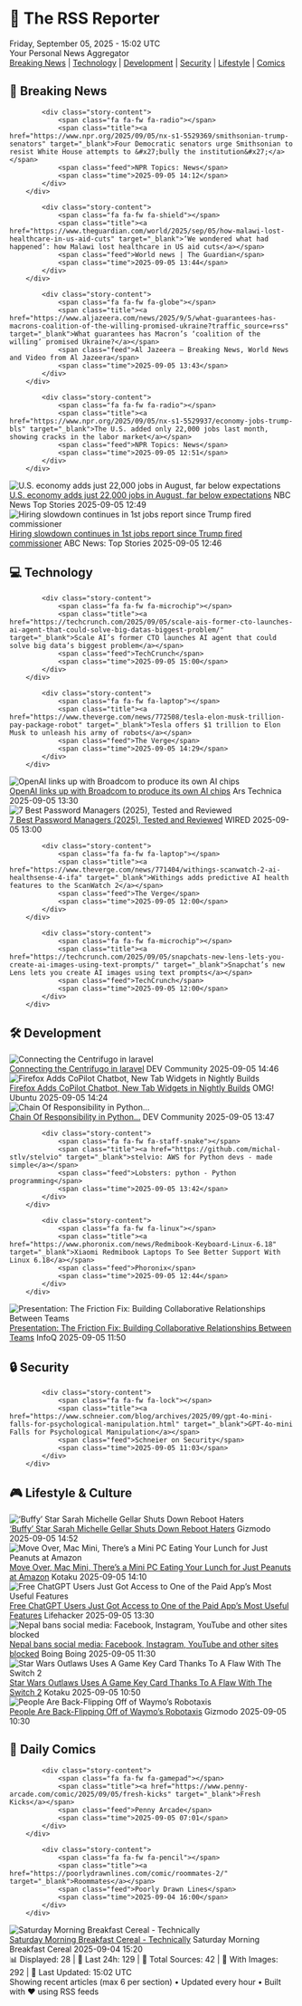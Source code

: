 <!-- Processing 54 RSS feeds at 2025-09-05 15:02:18 UTC -->
<!-- Processing: XKCD -->
<!-- Processing: Saturday Morning Breakfast Cereal -->
<!-- Processing: Penny Arcade -->
<!-- Processing: Garfield -->
<!-- Processing: Dinosaur Comics -->
<!-- Processing: CNN Breaking News -->
<!-- Processing: BBC Breaking News -->
<!-- Processing: NPR News -->
<!-- Processing: CBC News -->
<!-- Error processing https://rss.cbc.ca/lineup/topstories.xml: The read operation timed out -->
<!-- Processing: Reuters World News -->
<!-- Processing: ABC News Breaking -->
<!-- Processing: NBC News Breaking -->
<!-- Processing: TechCrunch -->
<!-- Processing: The Verge -->
<!-- Processing: Ars Technica -->
<!-- Processing: Lobsters Python -->
<!-- Processing: Dev.to -->
<!-- Processing: StackOverflow Blog -->
<!-- Processing: It's FOSS -->
<!-- Processing: OMG! Ubuntu -->
<!-- Processing: Linux.com -->
<!-- Processing: Red Hat Blog -->
<!-- Processing: Martin Fowler -->
<!-- Processing: Gizmodo -->
<!-- Processing: Kotaku -->
<!-- Processing: Krebs on Security -->
<!-- Processing: Schneier on Security -->
<!-- Generated 9 new posts out of 27 feeds processed -->
<div class="newspaper-header">
    <h1 class="newspaper-title">📰 The RSS Reporter</h1>
    <div class="newspaper-date">Friday, September 05, 2025 - 15:02 UTC</div>
    <div class="newspaper-subtitle">Your Personal News Aggregator</div>
</div>

<div class="newspaper-nav">
    <a href="#breaking">Breaking News</a> |
    <a href="#tech">Technology</a> |
    <a href="#dev">Development</a> |
    <a href="#security">Security</a> |
    <a href="#lifestyle">Lifestyle</a> |
    <a href="#webcomics">Comics</a>
</div>

<div class="news-section breaking-news" id="breaking">
<h2 class="section-header">🚨 Breaking News</h2>
<div class="stories-container">
<div class="story">
            
            <div class="story-content">
                <span class="fa fa-fw fa-radio"></span>
                <span class="title"><a href="https://www.npr.org/2025/09/05/nx-s1-5529369/smithsonian-trump-senators" target="_blank">Four Democratic senators urge Smithsonian to resist White House attempts to &#x27;bully the institution&#x27;</a></span>
                <span class="feed">NPR Topics: News</span>
                <span class="time">2025-09-05 14:12</span>
            </div>
        </div>
<div class="story">
            
            <div class="story-content">
                <span class="fa fa-fw fa-shield"></span>
                <span class="title"><a href="https://www.theguardian.com/world/2025/sep/05/how-malawi-lost-healthcare-in-us-aid-cuts" target="_blank">‘We wondered what had happened’: how Malawi lost healthcare in US aid cuts</a></span>
                <span class="feed">World news | The Guardian</span>
                <span class="time">2025-09-05 13:44</span>
            </div>
        </div>
<div class="story">
            
            <div class="story-content">
                <span class="fa fa-fw fa-globe"></span>
                <span class="title"><a href="https://www.aljazeera.com/news/2025/9/5/what-guarantees-has-macrons-coalition-of-the-willing-promised-ukraine?traffic_source=rss" target="_blank">What guarantees has Macron’s ‘coalition of the willing’ promised Ukraine?</a></span>
                <span class="feed">Al Jazeera – Breaking News, World News and Video from Al Jazeera</span>
                <span class="time">2025-09-05 13:43</span>
            </div>
        </div>
<div class="story">
            
            <div class="story-content">
                <span class="fa fa-fw fa-radio"></span>
                <span class="title"><a href="https://www.npr.org/2025/09/05/nx-s1-5529937/economy-jobs-trump-bls" target="_blank">The U.S. added only 22,000 jobs last month, showing cracks in the labor market</a></span>
                <span class="feed">NPR Topics: News</span>
                <span class="time">2025-09-05 12:51</span>
            </div>
        </div>
<div class="story">
            <img src="https://media-cldnry.s-nbcnews.com/image/upload/t_fit_1500w/mpx/2704722219/2025_09/1757076570585_now_mnn_august_jobs_report_250905_1920x1080-dhgr63.jpg" alt="U.S. economy adds just 22,000 jobs in August, far below expectations" class="story-image" loading="lazy" onerror="this.style.display='none'">
            <div class="story-content">
                <span class="fa fa-fw fa-broadcast-tower"></span>
                <span class="title"><a href="https://www.nbcnews.com/now/video/-u-s-economy-adds-just-22-000-jobs-in-august-far-below-expectations-246812741859" target="_blank">U.S. economy adds just 22,000 jobs in August, far below expectations</a></span>
                <span class="feed">NBC News Top Stories</span>
                <span class="time">2025-09-05 12:49</span>
            </div>
        </div>
<div class="story">
            <img src="https://s.abcnews.com/images/Business/construction-worker-02-gty-jt-250904_1757015947196_hpMain_4x3t_384.jpg" alt="Hiring slowdown continues in 1st jobs report since Trump fired commissioner" class="story-image" loading="lazy" onerror="this.style.display='none'">
            <div class="story-content">
                <span class="fa fa-fw fa-tv"></span>
                <span class="title"><a href="https://abcnews.go.com/Business/bls-set-release-1st-jobs-report-trump-fired/story?id=125249122" target="_blank">Hiring slowdown continues in 1st jobs report since Trump fired commissioner</a></span>
                <span class="feed">ABC News: Top Stories</span>
                <span class="time">2025-09-05 12:46</span>
            </div>
        </div>
</div>
</div>
<div class="news-section tech-news" id="tech">
<h2 class="section-header">💻 Technology</h2>
<div class="stories-container">
<div class="story">
            
            <div class="story-content">
                <span class="fa fa-fw fa-microchip"></span>
                <span class="title"><a href="https://techcrunch.com/2025/09/05/scale-ais-former-cto-launches-ai-agent-that-could-solve-big-datas-biggest-problem/" target="_blank">Scale AI’s former CTO launches AI agent that could solve big data’s biggest problem</a></span>
                <span class="feed">TechCrunch</span>
                <span class="time">2025-09-05 15:00</span>
            </div>
        </div>
<div class="story">
            
            <div class="story-content">
                <span class="fa fa-fw fa-laptop"></span>
                <span class="title"><a href="https://www.theverge.com/news/772508/tesla-elon-musk-trillion-pay-package-robot" target="_blank">Tesla offers $1 trillion to Elon Musk to unleash his army of robots</a></span>
                <span class="feed">The Verge</span>
                <span class="time">2025-09-05 14:29</span>
            </div>
        </div>
<div class="story">
            <img src="https://cdn.arstechnica.net/wp-content/uploads/2024/10/openai_canvas_logo-500x500.jpg" alt="OpenAI links up with Broadcom to produce its own AI chips" class="story-image" loading="lazy" onerror="this.style.display='none'">
            <div class="story-content">
                <span class="fa fa-fw fa-cog"></span>
                <span class="title"><a href="https://arstechnica.com/ai/2025/09/openai-links-up-with-broadcom-to-produce-its-own-ai-chips/" target="_blank">OpenAI links up with Broadcom to produce its own AI chips</a></span>
                <span class="feed">Ars Technica</span>
                <span class="time">2025-09-05 13:30</span>
            </div>
        </div>
<div class="story">
            <img src="https://media.wired.com/photos/66a169f4cb23f7a73c0f08b7/master/pass/072424-security-infostealers.jpg" alt="7 Best Password Managers (2025), Tested and Reviewed" class="story-image" loading="lazy" onerror="this.style.display='none'">
            <div class="story-content">
                <span class="fa fa-fw fa-bolt"></span>
                <span class="title"><a href="https://www.wired.com/story/best-password-managers/" target="_blank">7 Best Password Managers (2025), Tested and Reviewed</a></span>
                <span class="feed">WIRED</span>
                <span class="time">2025-09-05 13:00</span>
            </div>
        </div>
<div class="story">
            
            <div class="story-content">
                <span class="fa fa-fw fa-laptop"></span>
                <span class="title"><a href="https://www.theverge.com/news/771404/withings-scanwatch-2-ai-healthsense-4-ifa" target="_blank">Withings adds predictive AI health features to the ScanWatch 2</a></span>
                <span class="feed">The Verge</span>
                <span class="time">2025-09-05 12:00</span>
            </div>
        </div>
<div class="story">
            
            <div class="story-content">
                <span class="fa fa-fw fa-microchip"></span>
                <span class="title"><a href="https://techcrunch.com/2025/09/05/snapchats-new-lens-lets-you-create-ai-images-using-text-prompts/" target="_blank">Snapchat’s new Lens lets you create AI images using text prompts</a></span>
                <span class="feed">TechCrunch</span>
                <span class="time">2025-09-05 12:00</span>
            </div>
        </div>
</div>
</div>
<div class="news-section dev-news" id="dev">
<h2 class="section-header">🛠️ Development</h2>
<div class="stories-container">
<div class="story">
            <img src="https://media2.dev.to/dynamic/image/width=800%2Cheight=%2Cfit=scale-down%2Cgravity=auto%2Cformat=auto/https%3A%2F%2Fdev-to-uploads.s3.amazonaws.com%2Fuploads%2Farticles%2Fb6j3u529zbea0662ex5v.png" alt="Connecting the Centrifugo in laravel" class="story-image" loading="lazy" onerror="this.style.display='none'">
            <div class="story-content">
                <span class="fa fa-fw fa-code"></span>
                <span class="title"><a href="https://dev.to/deniskorbakov/connecting-the-centrifugo-in-laravel-2l78" target="_blank">Connecting the Centrifugo in laravel</a></span>
                <span class="feed">DEV Community</span>
                <span class="time">2025-09-05 14:46</span>
            </div>
        </div>
<div class="story">
            <img src="https://i0.wp.com/www.omgubuntu.co.uk/wp-content/uploads/2025/05/firefox-logo.jpg?resize=406%2C232&amp;ssl=1" alt="Firefox Adds CoPilot Chatbot, New Tab Widgets in Nightly Builds" class="story-image" loading="lazy" onerror="this.style.display='none'">
            <div class="story-content">
                <span class="fa fa-fw fa-ubuntu"></span>
                <span class="title"><a href="https://www.omgubuntu.co.uk/2025/09/firefox-adding-copilot-chatbot-features" target="_blank">Firefox Adds CoPilot Chatbot, New Tab Widgets in Nightly Builds</a></span>
                <span class="feed">OMG! Ubuntu</span>
                <span class="time">2025-09-05 14:24</span>
            </div>
        </div>
<div class="story">
            <img src="https://media2.dev.to/dynamic/image/width=800%2Cheight=%2Cfit=scale-down%2Cgravity=auto%2Cformat=auto/https%3A%2F%2Fdev-to-uploads.s3.amazonaws.com%2Fuploads%2Farticles%2F7uck12nues45oci371za.png" alt="Chain Of Responsibility in Python..." class="story-image" loading="lazy" onerror="this.style.display='none'">
            <div class="story-content">
                <span class="fa fa-fw fa-code"></span>
                <span class="title"><a href="https://dev.to/sommukhopadhyay/chain-of-responsibility-in-python-4588" target="_blank">Chain Of Responsibility in Python...</a></span>
                <span class="feed">DEV Community</span>
                <span class="time">2025-09-05 13:47</span>
            </div>
        </div>
<div class="story">
            
            <div class="story-content">
                <span class="fa fa-fw fa-staff-snake"></span>
                <span class="title"><a href="https://github.com/michal-stlv/stelvio" target="_blank">stelvio: AWS for Python devs - made simple</a></span>
                <span class="feed">Lobsters: python - Python programming</span>
                <span class="time">2025-09-05 13:42</span>
            </div>
        </div>
<div class="story">
            
            <div class="story-content">
                <span class="fa fa-fw fa-linux"></span>
                <span class="title"><a href="https://www.phoronix.com/news/Redmibook-Keyboard-Linux-6.18" target="_blank">Xiaomi Redmibook Laptops To See Better Support With Linux 6.18</a></span>
                <span class="feed">Phoronix</span>
                <span class="time">2025-09-05 12:44</span>
            </div>
        </div>
<div class="story">
            <img src="https://res.infoq.com/presentations/friction-collaborative-relationships/en/mediumimage/cat-morris-diana-montalion-medium-1756283787988.jpg" alt="Presentation: The Friction Fix: Building Collaborative Relationships Between Teams" class="story-image" loading="lazy" onerror="this.style.display='none'">
            <div class="story-content">
                <span class="fa fa-fw fa-info-circle"></span>
                <span class="title"><a href="https://www.infoq.com/presentations/friction-collaborative-relationships/?utm_campaign=infoq_content&utm_source=infoq&utm_medium=feed&utm_term=global" target="_blank">Presentation: The Friction Fix: Building Collaborative Relationships Between Teams</a></span>
                <span class="feed">InfoQ</span>
                <span class="time">2025-09-05 11:50</span>
            </div>
        </div>
</div>
</div>
<div class="news-section security-news" id="security">
<h2 class="section-header">🔒 Security</h2>
<div class="stories-container">
<div class="story">
            
            <div class="story-content">
                <span class="fa fa-fw fa-lock"></span>
                <span class="title"><a href="https://www.schneier.com/blog/archives/2025/09/gpt-4o-mini-falls-for-psychological-manipulation.html" target="_blank">GPT-4o-mini Falls for Psychological Manipulation</a></span>
                <span class="feed">Schneier on Security</span>
                <span class="time">2025-09-05 11:03</span>
            </div>
        </div>
</div>
</div>
<div class="news-section lifestyle-news" id="lifestyle">
<h2 class="section-header">🎮 Lifestyle & Culture</h2>
<div class="stories-container">
<div class="story">
            <img src="https://gizmodo.com/app/uploads/2025/08/buffyandwillow.jpg" alt="‘Buffy’ Star Sarah Michelle Gellar Shuts Down Reboot Haters" class="story-image" loading="lazy" onerror="this.style.display='none'">
            <div class="story-content">
                <span class="fa fa-fw fa-computer"></span>
                <span class="title"><a href="https://gizmodo.com/buffy-star-sarah-michelle-gellar-shuts-down-reboot-haters-2000654351" target="_blank">‘Buffy’ Star Sarah Michelle Gellar Shuts Down Reboot Haters</a></span>
                <span class="feed">Gizmodo</span>
                <span class="time">2025-09-05 14:52</span>
            </div>
        </div>
<div class="story">
            <img src="https://kotaku.com/app/uploads/2025/09/61uHm0Ir82L._AC_SL1500_.jpg" alt="Move Over, Mac Mini, There’s a Mini PC Eating Your Lunch for Just Peanuts at Amazon" class="story-image" loading="lazy" onerror="this.style.display='none'">
            <div class="story-content">
                <span class="fa fa-fw fa-gamepad"></span>
                <span class="title"><a href="https://kotaku.com/move-over-mac-mini-theres-a-mini-pc-eating-your-lunch-for-just-peanuts-at-amazon-2000623161" target="_blank">Move Over, Mac Mini, There’s a Mini PC Eating Your Lunch for Just Peanuts at Amazon</a></span>
                <span class="feed">Kotaku</span>
                <span class="time">2025-09-05 14:10</span>
            </div>
        </div>
<div class="story">
            <img src="https://lifehacker.com/imagery/articles/01K4CJKBQMMY08G9XP29MFVPNV/hero-image.jpg" alt="Free ChatGPT Users Just Got Access to One of the Paid App’s Most Useful Features" class="story-image" loading="lazy" onerror="this.style.display='none'">
            <div class="story-content">
                <span class="fa fa-fw fa-life-ring"></span>
                <span class="title"><a href="https://lifehacker.com/tech/free-chatgpt-users-access-to-projects?utm_medium=RSS" target="_blank">Free ChatGPT Users Just Got Access to One of the Paid App’s Most Useful Features</a></span>
                <span class="feed">Lifehacker</span>
                <span class="time">2025-09-05 13:30</span>
            </div>
        </div>
<div class="story">
            <img src="https://i0.wp.com/boingboing.net/wp-content/uploads/2025/09/Nepal.-Marc-Vinent-Shutterstock.jpg?fit=1080%2C810&amp;quality=60&amp;ssl=1" alt="Nepal bans social media: Facebook, Instagram, YouTube and other sites blocked" class="story-image" loading="lazy" onerror="this.style.display='none'">
            <div class="story-content">
                <span class="fa fa-fw fa-arrow-right"></span>
                <span class="title"><a href="https://boingboing.net/2025/09/05/nepal-bans-social-media-facebook-instagram-youtube-and-other-sites-blocked.html" target="_blank">Nepal bans social media: Facebook, Instagram, YouTube and other sites blocked</a></span>
                <span class="feed">Boing Boing</span>
                <span class="time">2025-09-05 11:30</span>
            </div>
        </div>
<div class="story">
            <img src="https://kotaku.com/app/uploads/2025/09/outlaws.jpg" alt="Star Wars Outlaws Uses A Game Key Card Thanks To A Flaw With The Switch 2" class="story-image" loading="lazy" onerror="this.style.display='none'">
            <div class="story-content">
                <span class="fa fa-fw fa-gamepad"></span>
                <span class="title"><a href="https://kotaku.com/star-wars-outlaws-switch-2-game-key-card-2000623413" target="_blank">Star Wars Outlaws Uses A Game Key Card Thanks To A Flaw With The Switch 2</a></span>
                <span class="feed">Kotaku</span>
                <span class="time">2025-09-05 10:50</span>
            </div>
        </div>
<div class="story">
            <img src="https://gizmodo.com/app/uploads/2025/09/waym-sf.jpg" alt="People Are Back-Flipping Off of Waymo’s Robotaxis" class="story-image" loading="lazy" onerror="this.style.display='none'">
            <div class="story-content">
                <span class="fa fa-fw fa-computer"></span>
                <span class="title"><a href="https://gizmodo.com/waymo-san-francisco-2000653614" target="_blank">People Are Back-Flipping Off of Waymo’s Robotaxis</a></span>
                <span class="feed">Gizmodo</span>
                <span class="time">2025-09-05 10:30</span>
            </div>
        </div>
</div>
</div>
<div class="news-section webcomics-section" id="webcomics">
<h2 class="section-header">🎨 Daily Comics</h2>
<div class="stories-container">
<div class="story">
            
            <div class="story-content">
                <span class="fa fa-fw fa-gamepad"></span>
                <span class="title"><a href="https://www.penny-arcade.com/comic/2025/09/05/fresh-kicks" target="_blank">Fresh Kicks</a></span>
                <span class="feed">Penny Arcade</span>
                <span class="time">2025-09-05 07:01</span>
            </div>
        </div>
<div class="story">
            
            <div class="story-content">
                <span class="fa fa-fw fa-pencil"></span>
                <span class="title"><a href="https://poorlydrawnlines.com/comic/roommates-2/" target="_blank">Roommates</a></span>
                <span class="feed">Poorly Drawn Lines</span>
                <span class="time">2025-09-04 16:00</span>
            </div>
        </div>
<div class="story">
            <img src="https://www.smbc-comics.com/comics/1756846973-20250904.png" alt="Saturday Morning Breakfast Cereal - Technically" class="story-image" loading="lazy" onerror="this.style.display='none'">
            <div class="story-content">
                <span class="fa fa-fw fa-smile"></span>
                <span class="title"><a href="https://www.smbc-comics.com/comic/technically" target="_blank">Saturday Morning Breakfast Cereal - Technically</a></span>
                <span class="feed">Saturday Morning Breakfast Cereal</span>
                <span class="time">2025-09-04 15:20</span>
            </div>
        </div>
</div>
</div>

<div class="newspaper-footer">
    <div class="stats">
        📊 Displayed: 28 | 📅 Last 24h: 129 | 📡 Total Sources: 42 | 📸 With Images: 292 |
        🔄 Last Updated: 15:02 UTC
    </div>
    <div class="footer-note">
        Showing recent articles (max 6 per section) • Updated every hour • Built with ❤️ using RSS feeds
    </div>
</div>
